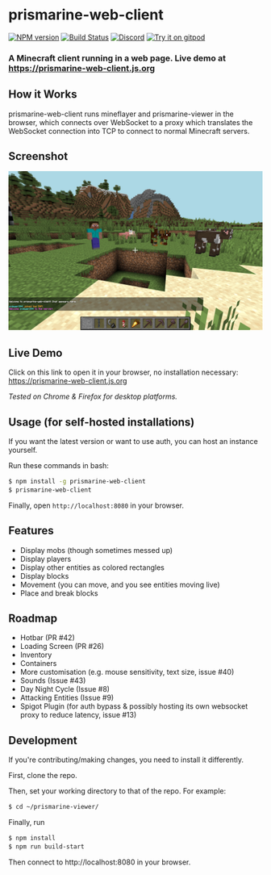 # prismarine-web-client
[![NPM version](https://img.shields.io/npm/v/prismarine-web-client.svg)](http://npmjs.com/package/prismarine-web-client)
[![Build Status](https://github.com/PrismarineJS/prismarine-web-client/workflows/CI/badge.svg)](https://github.com/PrismarineJS/prismarine-web-client/actions?query=workflow%3A%22CI%22)
[![Discord](https://img.shields.io/badge/chat-on%20discord-brightgreen.svg)](https://discord.gg/GsEFRM8)
[![Try it on gitpod](https://img.shields.io/badge/try-on%20gitpod-brightgreen.svg)](https://gitpod.io/#https://github.com/PrismarineJS/prismarine-web-client)

### A Minecraft client running in a web page. **Live demo at https://prismarine-web-client.js.org**



## How it Works
prismarine-web-client runs mineflayer and prismarine-viewer in the browser, which connects over WebSocket to a proxy which translates the WebSocket connection into TCP to connect to normal Minecraft servers.

## Screenshot
![Screenshot of prismarine-web-client in action](screenshot.png)

## Live Demo
Click on this link to open it in your browser, no installation necessary: https://prismarine-web-client.js.org

*Tested on Chrome & Firefox for desktop platforms.*

## Usage (for self-hosted installations)
If you want the latest version or want to use auth, you can host an instance yourself.

Run these commands in bash: 
```bash
$ npm install -g prismarine-web-client
$ prismarine-web-client
``` 
Finally, open `http://localhost:8080` in your browser.

## Features

* Display mobs (though sometimes messed up)
* Display players
* Display other entities as colored rectangles
* Display blocks 
* Movement (you can move, and you see entities moving live)
* Place and break blocks

## Roadmap
* Hotbar (PR #42)
* Loading Screen (PR #26)
* Inventory 
* Containers
* More customisation (e.g. mouse sensitivity, text size, issue #40)
* Sounds (Issue #43)
* Day Night Cycle (Issue #8)
* Attacking Entities (Issue #9)
* Spigot Plugin (for auth bypass & possibly hosting its own websocket proxy to reduce latency, issue #13)

## Development

If you're contributing/making changes, you need to install it differently.

First, clone the repo.

Then, set your working directory to that of the repo. For example:
```bash
$ cd ~/prismarine-viewer/
```

Finally, run

```bash
$ npm install
$ npm run build-start
```

Then connect to http://localhost:8080 in your browser.



